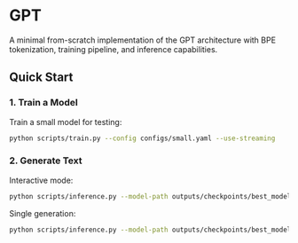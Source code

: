 # GPT

A minimal from-scratch implementation of the GPT architecture with BPE tokenization, training pipeline, and inference capabilities.

## Quick Start

### 1. Train a Model

Train a small model for testing:

```bash
python scripts/train.py --config configs/small.yaml --use-streaming
```

### 2. Generate Text

Interactive mode:

```bash
python scripts/inference.py --model-path outputs/checkpoints/best_model.pth --config configs/small.yaml --interactive
```

Single generation:

```bash
python scripts/inference.py --model-path outputs/checkpoints/best_model.pth --config configs/small.yaml --prompt "The future of AI"
```
